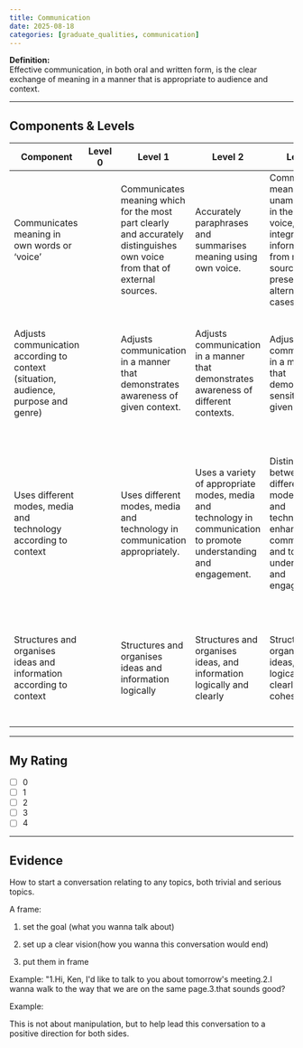 ```yaml
---
title: Communication
date: 2025-08-18
categories: [graduate_qualities, communication]
---
```


**Definition:**  
Effective communication, in both oral and written form, is the clear exchange of meaning in a manner that is appropriate to audience and context.

---

## Components & Levels

| Component | Level 0 | Level 1 | Level 2 | Level 3 | Level 4 |
|---|---|---|---|---|---|
| Communicates meaning in own words or ‘voice’ |  | Communicates meaning which for the most part clearly and accurately distinguishes own voice from that of external sources. | Accurately paraphrases and summarises meaning using own voice. | Communicates meaning unambiguously in their own voice, while integrating information from multiple sources to present alternative cases. | Communicates meaning skillfully and unambiguously in their own voice while synthesising and integrating information from multiple and conflicting sources  |
| Adjusts communication according to context (situation, audience, purpose and genre) |  | Adjusts communication in a manner that demonstrates awareness of given context. | Adjusts communication in a manner that demonstrates awareness of different contexts. | Adjusts communication in a manner that demonstrates sensitivity to a given context  | Adjusts communication in a nuanced manner, demonstrating sensitivity to given context demonstrated in communicative style |
| Uses different modes, media and technology according to context |  | Uses different modes, media and technology in communication appropriately. | Uses a variety of appropriate modes, media and technology in communication to promote understanding and engagement. | Distinguishes between different modes, media and technology to enhance communication and to promote understanding and engagement. | Distinguishes between and uses different and appropriate modes, media and technology inventively to enhance communication and to enrich understanding and engagement |
| Structures and organises ideas and information according to context  |  | Structures and organises ideas and information logically | Structures and organises ideas, and information logically and clearly  | Structures and organises ideas, and logically, clearly and cohesively  | Structures and organises ideas persuasively, and information consistently with clarity, cohesion and logic |

---

## My Rating
- [ ] 0  
- [ ] 1  
- [ ] 2  
- [ ] 3  
- [ ] 4  

---

## Evidence
How to start a conversation relating to any topics, both trivial and serious topics. 

A frame:
 1. set the goal (what you wanna talk about)
 
 2. set up a clear vision(how you wanna this conversation would end)
 3. put them in frame

Example: "1.Hi, Ken, I'd like to talk to you about tomorrow's meeting.2.I wanna walk to the way that we are on the same page.3.that sounds good?

Example: 

 This is not about manipulation, but to help lead this conversation to a positive direction for both sides.
